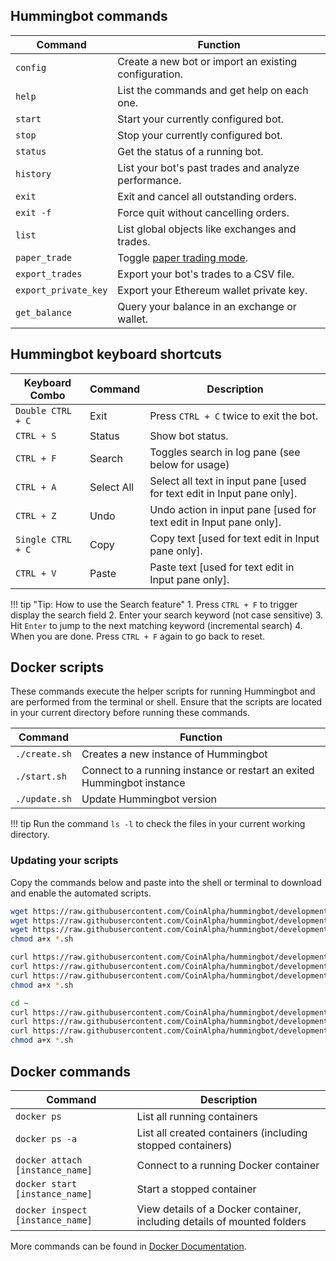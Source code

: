 
## Hummingbot commands

| Command | Function |
|---------|----------|
| `config` | Create a new bot or import an existing configuration.
| `help` | List the commands and get help on each one.
| `start` | Start your currently configured bot.
| `stop` | Stop your currently configured bot.
| `status` | Get the status of a running bot.
| `history`| List your bot's past trades and analyze performance.
| `exit`| Exit and cancel all outstanding orders.
| `exit -f`| Force quit without cancelling orders.
| `list` | List global objects like exchanges and trades.
| `paper_trade` | Toggle [paper trading mode](/operation/paper-trade).
| `export_trades` | Export your bot's trades to a CSV file.
| `export_private_key` | Export your Ethereum wallet private key.
| `get_balance` | Query your balance in an exchange or wallet.

## Hummingbot keyboard shortcuts

| Keyboard Combo | Command | Description |
|-------- | ----------- | ----------- |
| `Double CTRL + C` | Exit | Press `CTRL + C` twice to exit the bot.
| `CTRL + S` | Status | Show bot status.
| `CTRL + F` | Search | Toggles search in log pane (see below for usage)
| `CTRL + A` | Select All | Select all text in input pane [used for text edit in Input pane only].
| `CTRL + Z` | Undo | Undo action in input pane [used for text edit in Input pane only].
| `Single CTRL + C` | Copy | Copy text [used for text edit in Input pane only].
| `CTRL + V` | Paste | Paste text [used for text edit in Input pane only].

!!! tip "Tip: How to use the Search feature"
    1. Press `CTRL + F` to trigger display the search field
    2. Enter your search keyword (not case sensitive)
    3. Hit `Enter` to jump to the next matching keyword (incremental search)
    4. When you are done. Press `CTRL + F` again to go back to reset.

## Docker scripts

These commands execute the helper scripts for running Hummingbot and are performed from the terminal or shell. Ensure that the scripts are located in your current directory before running these commands.

| Command | Function |
|---------|----------|
| `./create.sh` | Creates a new instance of Hummingbot
| `./start.sh` | Connect to a running instance or restart an exited Hummingbot instance
| `./update.sh` | Update Hummingbot version

!!! tip
    Run the command `ls -l` to check the files in your current working directory.

### Updating your scripts

Copy the commands below and paste into the shell or terminal to download and enable the automated scripts.

```bash tab="Linux"
wget https://raw.githubusercontent.com/CoinAlpha/hummingbot/development/installation/docker-commands/create.sh
wget https://raw.githubusercontent.com/CoinAlpha/hummingbot/development/installation/docker-commands/start.sh
wget https://raw.githubusercontent.com/CoinAlpha/hummingbot/development/installation/docker-commands/update.sh
chmod a+x *.sh
```

```bash tab="MacOS"
curl https://raw.githubusercontent.com/CoinAlpha/hummingbot/development/installation/docker-commands/create.sh -o create.sh
curl https://raw.githubusercontent.com/CoinAlpha/hummingbot/development/installation/docker-commands/start.sh -o start.sh
curl https://raw.githubusercontent.com/CoinAlpha/hummingbot/development/installation/docker-commands/update.sh -o update.sh
chmod a+x *.sh
```

```bash tab="Windows via Docker Toolbox"
cd ~
curl https://raw.githubusercontent.com/CoinAlpha/hummingbot/development/installation/docker-commands/create.sh -o create.sh
curl https://raw.githubusercontent.com/CoinAlpha/hummingbot/development/installation/docker-commands/start.sh -o start.sh
curl https://raw.githubusercontent.com/CoinAlpha/hummingbot/development/installation/docker-commands/update.sh -o update.sh
chmod a+x *.sh
```

## Docker commands

| Command | Description |
|---------|----------|
| `docker ps` | List all running containers
| `docker ps -a` | List all created containers (including stopped containers)
| `docker attach [instance_name]` | Connect to a running Docker container
| `docker start [instance_name]` | Start a stopped container
| `docker inspect [instance_name]` | View details of a Docker container, including details of mounted folders

More commands can be found in [Docker Documentation](https://docs.docker.com/engine/reference/commandline/docker/).